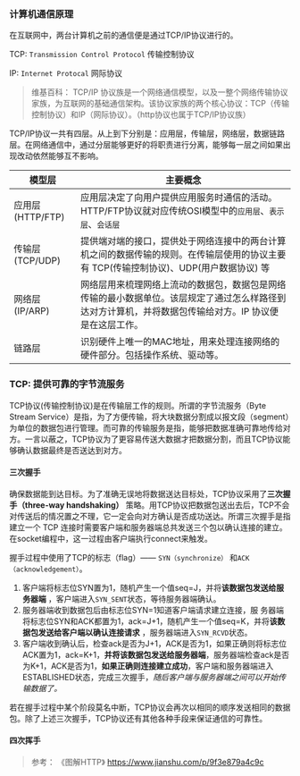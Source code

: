 ### 计算机通信原理
在互联网中，两台计算机之前的通信便是通过TCP/IP协议进行的。

TCP: `Transmission Control Protocol` 传输控制协议

IP: `Internet Protocal` 网际协议

> 维基百科：
> TCP/IP 协议族是一个网络通信模型，以及一整个网络传输协议家族，为互联网的基础通信架构。该协议家族的两个核心协议：TCP（传输控制协议）和IP（网际协议）。（http协议也属于TCP/IP协议族）

TCP/IP协议一共有四层。从上到下分别是：应用层，传输层，网络层，数据链路层。在网络通信中，通过分层能够更好的将职责进行分离，能够每一层之间如果出现改动依然能够互不影响。

  模型层 | 主要概念
------------ | -------------------------------------
应用层(HTTP/FTP) | 应用层决定了向用户提供应用服务时通信的活动。HTTP/FTP协议就对应传统OSI模型中的`应用层`、`表示层`、`会话层`
传输层(TCP/UDP) | 提供端对端的接口，提供处于网络连接中的两台计算机之间的数据传输的规则。在传输层使用的协议主要有 TCP(传输控制协议)、UDP(用户数据协议) 等 
网络层(IP/ARP) | 网络层用来梳理网络上流动的数据包，数据包是网络传输的最小数据单位。该层规定了通过怎么样路径到达对方计算机，并将数据包传输给对方。IP 协议便是在这层工作。
链路层 | 识别硬件上唯一的MAC地址，用来处理连接网络的硬件部分。包括操作系统、驱动等。


### TCP: 提供可靠的字节流服务
TCP协议(传输控制协议)是在传输层工作的规则。所谓的字节流服务（Byte Stream Service）是指，为了方便传输，将大块数据分割成以报文段（segment）为单位的数据包进行管理。而可靠的传输服务是指，能够把数据准确可靠地传给对方。一言以蔽之，TCP协议为了更容易传送大数据才把数据分割，而且TCP协议能够确认数据最终是否送达到对方。


#### 三次握手

确保数据能到达目标。为了准确无误地将数据送达目标处，TCP协议采用了**三次握手（three-way handshaking）** 策略。用TCP协议把数据包送出去后，TCP不会对传送后的情况置之不理，它一定会向对方确认是否成功送达。所谓三次握手是指建立一个 TCP 连接时需要客户端和服务器端总共发送三个包以确认连接的建立。在socket编程中，这一过程由客户端执行connect来触发。

握手过程中使用了TCP的标志（flag）—— `SYN（synchronize）` 和`ACK（acknowledgement）`。

1. 客户端将标志位SYN置为1，随机产生一个值seq=J，并将**该数据包发送给服务器端** ，客户端进入`SYN_SENT`状态，等待服务器端确认。
2. 服务器端收到数据包后由标志位SYN=1知道客户端请求建立连接，服
务器端将标志位SYN和ACK都置为1，ack=J+1，随机产生一个值seq=K，并将**该数据包发送给客户端以确认连接请求** ，服务器端进入`SYN_RCVD`状态。
3. 客户端收到确认后，检查ack是否为J+1，ACK是否为1，如果正确则将标志位ACK置为1，ack=K+1，**并将该数据包发送给服务器端**，服务器端检查ack是否为K+1，ACK是否为1，**如果正确则连接建立成功**，客户端和服务器端进入ESTABLISHED状态，完成三次握手，*随后客户端与服务器端之间可以开始传输数据了。*

若在握手过程中某个阶段莫名中断，TCP协议会再次以相同的顺序发送相同的数据包。除了上述三次握手，TCP协议还有其他各种手段来保证通信的可靠性。

#### 四次挥手


> 参考： 《图解HTTP》
> https://www.jianshu.com/p/9f3e879a4c9c
>
